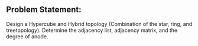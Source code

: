 ## Problem Statement:

Design a Hypercube and Hybrid topology (Combination of the star, ring, and treetopology). Determine the adjacency list, adjacency matrix, and the degree of anode.